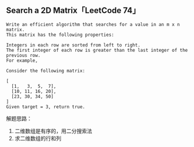 ## Search a 2D Matrix「LeetCode 74」

```
Write an efficient algorithm that searches for a value in an m x n matrix. 
This matrix has the following properties:

Integers in each row are sorted from left to right.
The first integer of each row is greater than the last integer of the previous row.
For example,

Consider the following matrix:

[
  [1,   3,  5,  7],
  [10, 11, 16, 20],
  [23, 30, 34, 50]
]
Given target = 3, return true.
```

解题思路：

1. 二维数组是有序的，用二分搜索法
2. 求二维数组的行和列
